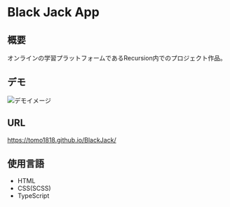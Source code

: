 # Black Jack App

## 概要

オンラインの学習プラットフォームであるRecursion内でのプロジェクト作品。

## デモ

![デモイメージ](https://raw.githubusercontent.com/wiki/tomo1818/BlackJack/hoge.gif)

## URL

<https://tomo1818.github.io/BlackJack/>

## 使用言語

* HTML
* CSS(SCSS)
* TypeScript
